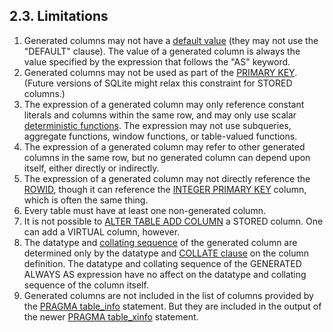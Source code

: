 ## 2\.3\. Limitations


1. Generated columns may not have a [default value](lang_createtable.html#dfltval) (they may not use the
"DEFAULT" clause). The value of a generated column is always the value
specified by the expression that follows the "AS" keyword.
2. Generated columns may not be used as part of the [PRIMARY KEY](lang_createtable.html#primkeyconst).
(Future versions of SQLite might relax this constraint for STORED columns.)
3. The expression of a generated column may only reference
constant literals and columns within the same row, and may only use
scalar [deterministic functions](deterministic.html). The expression may not use subqueries,
aggregate functions, window functions, or table\-valued functions.
4. The expression of a generated column may refer to other generated columns
in the same row, but no generated column can depend upon itself, either
directly or indirectly.
5. The expression of a generated column may not directly reference
the [ROWID](lang_createtable.html#rowid), though it can reference the [INTEGER PRIMARY KEY](lang_createtable.html#rowid) column,
which is often the same thing.
6. Every table must have at least one non\-generated column.
7. It is not possible to [ALTER TABLE ADD COLUMN](lang_altertable.html#altertabaddcol) a STORED column.
One can add a VIRTUAL column, however.
8. The datatype and [collating sequence](datatype3.html#collation) of the generated column are determined
only by the datatype and [COLLATE clause](lang_createtable.html#collateclause) on the column definition.
The datatype and collating sequence of the GENERATED ALWAYS AS expression
have no affect on the datatype and collating sequence of the column itself.
9. Generated columns are not included in the list of columns provided by
the [PRAGMA table\_info](pragma.html#pragma_table_info) statement. But they are included in the output of
the newer [PRAGMA table\_xinfo](pragma.html#pragma_table_xinfo) statement.


